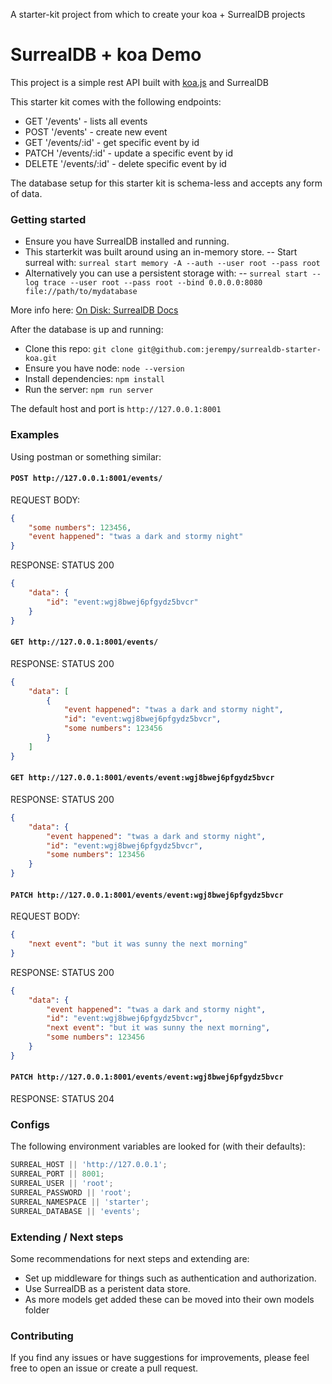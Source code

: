A starter-kit project from which to create your koa + SurrealDB projects

# SurrealDB + koa Demo

This project is a simple rest API built with [koa.js](https://koajs.com/) and SurrealDB

This starter kit comes with the following endpoints:

-   GET '/events' - lists all events
-   POST '/events' - create new event
-   GET '/events/:id' - get specific event by id
-   PATCH '/events/:id' - update a specific event by id
-   DELETE '/events/:id' - delete specific event by id

The database setup for this starter kit is schema-less and accepts any form of data.

### Getting started

-   Ensure you have SurrealDB installed and running.
-   This starterkit was built around using an in-memory store.
    -- Start surreal with: `surreal start memory -A --auth --user root --pass root`
-   Alternatively you can use a persistent storage with:
    -- `surreal start --log trace --user root --pass root --bind 0.0.0.0:8080 file://path/to/mydatabase`

More info here: [On Disk: SurrealDB Docs](https://surrealdb.com/docs/installation/running/file)

After the database is up and running:

-   Clone this repo: `git clone git@github.com:jerempy/surrealdb-starter-koa.git`
-   Ensure you have node: `node --version`
-   Install dependencies: `npm install`
-   Run the server: `npm run server`

The default host and port is `http://127.0.0.1:8001`

### Examples

Using postman or something similar:

#### `POST http://127.0.0.1:8001/events/`

REQUEST BODY:

```json
{
    "some numbers": 123456,
    "event happened": "twas a dark and stormy night"
}
```

RESPONSE: STATUS 200

```json
{
    "data": {
        "id": "event:wgj8bwej6pfgydz5bvcr"
    }
}
```

#### `GET http://127.0.0.1:8001/events/`

RESPONSE: STATUS 200

```json
{
    "data": [
        {
            "event happened": "twas a dark and stormy night",
            "id": "event:wgj8bwej6pfgydz5bvcr",
            "some numbers": 123456
        }
    ]
}
```

#### `GET http://127.0.0.1:8001/events/event:wgj8bwej6pfgydz5bvcr`

RESPONSE: STATUS 200

```json
{
    "data": {
        "event happened": "twas a dark and stormy night",
        "id": "event:wgj8bwej6pfgydz5bvcr",
        "some numbers": 123456
    }
}
```

#### `PATCH http://127.0.0.1:8001/events/event:wgj8bwej6pfgydz5bvcr`

REQUEST BODY:

```json
{
    "next event": "but it was sunny the next morning"
}
```

RESPONSE: STATUS 200

```json
{
    "data": {
        "event happened": "twas a dark and stormy night",
        "id": "event:wgj8bwej6pfgydz5bvcr",
        "next event": "but it was sunny the next morning",
        "some numbers": 123456
    }
}
```

#### `PATCH http://127.0.0.1:8001/events/event:wgj8bwej6pfgydz5bvcr`

RESPONSE: STATUS 204

### Configs

The following environment variables are looked for (with their defaults):

```javascript
SURREAL_HOST || 'http://127.0.0.1';
SURREAL_PORT || 8001;
SURREAL_USER || 'root';
SURREAL_PASSWORD || 'root';
SURREAL_NAMESPACE || 'starter';
SURREAL_DATABASE || 'events';
```

### Extending / Next steps

Some recommendations for next steps and extending are:

-   Set up middleware for things such as authentication and authorization.
-   Use SurrealDB as a peristent data store.
-   As more models get added these can be moved into their own models folder

### Contributing

If you find any issues or have suggestions for improvements, please feel free to open an issue or create a pull request.

